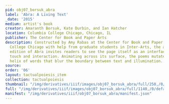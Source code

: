 ```yaml
---
pid: obj07_borsuk_abra
label: 'Abra: A Living Text'
_date: '2015'
medium: artist's book
creator: Amaranth Borsuk, Kate Durbin, and Ian Hatcher
location: Columbia College Chicago, Chicago, IL
publisher: The Center for Book and Paper Arts
description: Constructed by Amy Rabas at the Center for Book and Paper Arts at Columbia
  College Chicago with help from graduate students in Inter-Arts, the artists’ book
  edition of Abra invites readers to see the page itself as an interface that invites
  touch and interaction. Animating across its surface, the poems mutate in an ecstatic
  helix of words that blur the boundary between text and illumination.
source: 
order: '06'
layout: tactualpoiesis_item
collection: tactualpoiesis
thumbnail: "/img/derivatives/iiif/images/obj07_borsuk_abra/full/250,/0/default.jpg"
full: "/img/derivatives/iiif/images/obj07_borsuk_abra/full/1140,/0/default.jpg"
manifest: "/img/derivatives/iiif/obj07_borsuk_abra/manifest.json"
---
```

